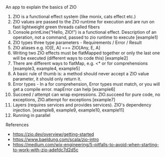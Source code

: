 An app to explain the basics of ZIO


1. ZIO is a functional effect system (like monix, cats effect etc.)
2. ZIO values are passed to the ZIO runtime for execution and are run on fast lightweight green threads called fibers 
3. Console.printLine(“Hello, ZIO!”)  is a functional effect. Description of an operation, not a command, passed to zio runtime to execute [example1]
4. ZIO types three type parameters - Requirements / Error / Result
5. ZIO aliases e.g. IO[E, A] === ZIO[Any, E, A]
6. Writing two ZIO effects must be flatMapped together or only the last one will be executed (different ways to code this) [example2]
7. There are different ways to flatMap, e.g. <* or for comprehensions [example3, example4, example5]
8. A basic rule of thumb is: a method should never accept a ZIO value parameter, it should only return it. 
9. Error types - In a for comprehension, Error types must match, or you will get a compile error. mapError can help [example6]
10. Succeed / attempt can wrap expressions. ZIO.succeed for pure code, no exceptions, ZIO.attempt for exceptions [example7]
11. Layers (requires services and provides services). ZIO's dependency injection. [example8, example9, example10, example11]
12. Running in parallel


References
* https://zio.dev/overview/getting-started
* https://www.baeldung.com/scala/zio-intro
* https://medium.com/wix-engineering/5-pitfalls-to-avoid-when-starting-to-work-with-zio-adefdc7d2d5c

